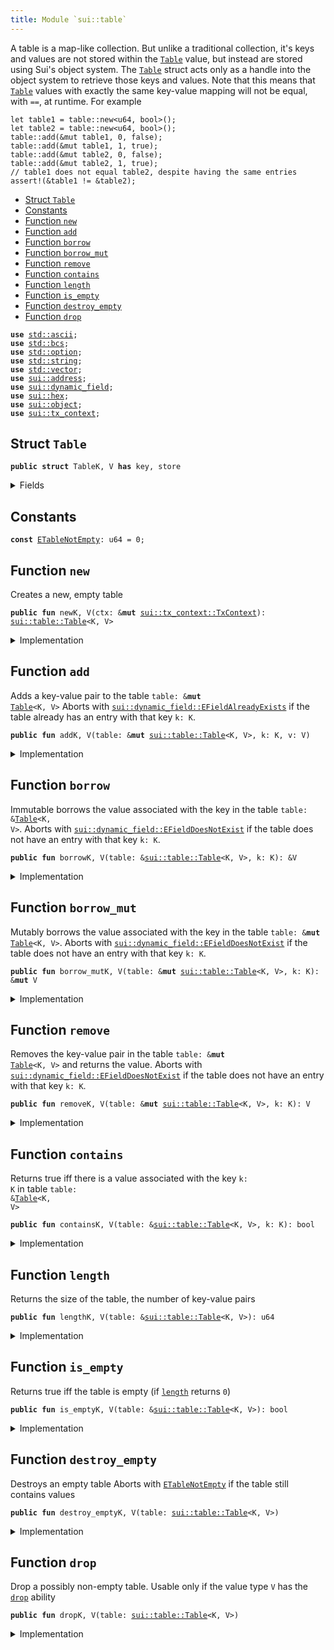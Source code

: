 ```yaml
---
title: Module `sui::table`
---
```


A table is a map-like collection. But unlike a traditional collection, it's keys and values are
not stored within the <code><a href="../sui/table.md#sui_table_Table">Table</a></code> value, but instead are stored using Sui's object system. The
<code><a href="../sui/table.md#sui_table_Table">Table</a></code> struct acts only as a handle into the object system to retrieve those keys and values.
Note that this means that <code><a href="../sui/table.md#sui_table_Table">Table</a></code> values with exactly the same key-value mapping will not be
equal, with <code>==</code>, at runtime. For example
```
let table1 = table::new<u64, bool>();
let table2 = table::new<u64, bool>();
table::add(&mut table1, 0, false);
table::add(&mut table1, 1, true);
table::add(&mut table2, 0, false);
table::add(&mut table2, 1, true);
// table1 does not equal table2, despite having the same entries
assert!(&table1 != &table2);
```


-  [Struct `Table`](#sui_table_Table)
-  [Constants](#@Constants_0)
-  [Function `new`](#sui_table_new)
-  [Function `add`](#sui_table_add)
-  [Function `borrow`](#sui_table_borrow)
-  [Function `borrow_mut`](#sui_table_borrow_mut)
-  [Function `remove`](#sui_table_remove)
-  [Function `contains`](#sui_table_contains)
-  [Function `length`](#sui_table_length)
-  [Function `is_empty`](#sui_table_is_empty)
-  [Function `destroy_empty`](#sui_table_destroy_empty)
-  [Function `drop`](#sui_table_drop)


<pre><code><b>use</b> <a href="../std/ascii.md#std_ascii">std::ascii</a>;
<b>use</b> <a href="../std/bcs.md#std_bcs">std::bcs</a>;
<b>use</b> <a href="../std/option.md#std_option">std::option</a>;
<b>use</b> <a href="../std/string.md#std_string">std::string</a>;
<b>use</b> <a href="../std/vector.md#std_vector">std::vector</a>;
<b>use</b> <a href="../sui/address.md#sui_address">sui::address</a>;
<b>use</b> <a href="../sui/dynamic_field.md#sui_dynamic_field">sui::dynamic_field</a>;
<b>use</b> <a href="../sui/hex.md#sui_hex">sui::hex</a>;
<b>use</b> <a href="../sui/object.md#sui_object">sui::object</a>;
<b>use</b> <a href="../sui/tx_context.md#sui_tx_context">sui::tx_context</a>;
</code></pre>



<a name="sui_table_Table"></a>

## Struct `Table`



<pre><code><b>public</b> <b>struct</b> TableK, V <b>has</b> key, store
</code></pre>



<details>
<summary>Fields</summary>


<dl>
<dt>
<code>id: <a href="../sui/object.md#sui_object_UID">sui::object::UID</a></code>
</dt>
<dd>
 the ID of this table
</dd>
<dt>
<code>size: u64</code>
</dt>
<dd>
 the number of key-value pairs in the table
</dd>
</dl>


</details>

<a name="@Constants_0"></a>

## Constants


<a name="sui_table_ETableNotEmpty"></a>



<pre><code><b>const</b> <a href="../sui/table.md#sui_table_ETableNotEmpty">ETableNotEmpty</a>: u64 = 0;
</code></pre>



<a name="sui_table_new"></a>

## Function `new`

Creates a new, empty table


<pre><code><b>public</b> <b>fun</b> newK, V(ctx: &<b>mut</b> <a href="../sui/tx_context.md#sui_tx_context_TxContext">sui::tx_context::TxContext</a>): <a href="../sui/table.md#sui_table_Table">sui::table::Table</a>&lt;K, V&gt;
</code></pre>



<details>
<summary>Implementation</summary>


<pre><code><b>public</b> <b>fun</b> <a href="../sui/table.md#sui_table_new">new</a>&lt;K: <b>copy</b> + <a href="../sui/table.md#sui_table_drop">drop</a> + store, V: store&gt;(ctx: &<b>mut</b> TxContext): <a href="../sui/table.md#sui_table_Table">Table</a>&lt;K, V&gt; {
    <a href="../sui/table.md#sui_table_Table">Table</a> {
        id: object::new(ctx),
        size: 0,
    }
}
</code></pre>



</details>

<a name="sui_table_add"></a>

## Function `add`

Adds a key-value pair to the table <code>table: &<b>mut</b> <a href="../sui/table.md#sui_table_Table">Table</a>&lt;K, V&gt;</code>
Aborts with <code><a href="../sui/dynamic_field.md#sui_dynamic_field_EFieldAlreadyExists">sui::dynamic_field::EFieldAlreadyExists</a></code> if the table already has an entry with
that key <code>k: K</code>.


<pre><code><b>public</b> <b>fun</b> addK, V(table: &<b>mut</b> <a href="../sui/table.md#sui_table_Table">sui::table::Table</a>&lt;K, V&gt;, k: K, v: V)
</code></pre>



<details>
<summary>Implementation</summary>


<pre><code><b>public</b> <b>fun</b> <a href="../sui/table.md#sui_table_add">add</a>&lt;K: <b>copy</b> + <a href="../sui/table.md#sui_table_drop">drop</a> + store, V: store&gt;(table: &<b>mut</b> <a href="../sui/table.md#sui_table_Table">Table</a>&lt;K, V&gt;, k: K, v: V) {
    field::add(&<b>mut</b> table.id, k, v);
    table.size = table.size + 1;
}
</code></pre>



</details>

<a name="sui_table_borrow"></a>

## Function `borrow`

Immutable borrows the value associated with the key in the table <code>table: &<a href="../sui/table.md#sui_table_Table">Table</a>&lt;K, V&gt;</code>.
Aborts with <code><a href="../sui/dynamic_field.md#sui_dynamic_field_EFieldDoesNotExist">sui::dynamic_field::EFieldDoesNotExist</a></code> if the table does not have an entry with
that key <code>k: K</code>.


<pre><code><b>public</b> <b>fun</b> borrowK, V(table: &<a href="../sui/table.md#sui_table_Table">sui::table::Table</a>&lt;K, V&gt;, k: K): &V
</code></pre>



<details>
<summary>Implementation</summary>


<pre><code><b>public</b> <b>fun</b> <a href="../sui/table.md#sui_table_borrow">borrow</a>&lt;K: <b>copy</b> + <a href="../sui/table.md#sui_table_drop">drop</a> + store, V: store&gt;(table: &<a href="../sui/table.md#sui_table_Table">Table</a>&lt;K, V&gt;, k: K): &V {
    field::borrow(&table.id, k)
}
</code></pre>



</details>

<a name="sui_table_borrow_mut"></a>

## Function `borrow_mut`

Mutably borrows the value associated with the key in the table <code>table: &<b>mut</b> <a href="../sui/table.md#sui_table_Table">Table</a>&lt;K, V&gt;</code>.
Aborts with <code><a href="../sui/dynamic_field.md#sui_dynamic_field_EFieldDoesNotExist">sui::dynamic_field::EFieldDoesNotExist</a></code> if the table does not have an entry with
that key <code>k: K</code>.


<pre><code><b>public</b> <b>fun</b> borrow_mutK, V(table: &<b>mut</b> <a href="../sui/table.md#sui_table_Table">sui::table::Table</a>&lt;K, V&gt;, k: K): &<b>mut</b> V
</code></pre>



<details>
<summary>Implementation</summary>


<pre><code><b>public</b> <b>fun</b> <a href="../sui/table.md#sui_table_borrow_mut">borrow_mut</a>&lt;K: <b>copy</b> + <a href="../sui/table.md#sui_table_drop">drop</a> + store, V: store&gt;(table: &<b>mut</b> <a href="../sui/table.md#sui_table_Table">Table</a>&lt;K, V&gt;, k: K): &<b>mut</b> V {
    field::borrow_mut(&<b>mut</b> table.id, k)
}
</code></pre>



</details>

<a name="sui_table_remove"></a>

## Function `remove`

Removes the key-value pair in the table <code>table: &<b>mut</b> <a href="../sui/table.md#sui_table_Table">Table</a>&lt;K, V&gt;</code> and returns the value.
Aborts with <code><a href="../sui/dynamic_field.md#sui_dynamic_field_EFieldDoesNotExist">sui::dynamic_field::EFieldDoesNotExist</a></code> if the table does not have an entry with
that key <code>k: K</code>.


<pre><code><b>public</b> <b>fun</b> removeK, V(table: &<b>mut</b> <a href="../sui/table.md#sui_table_Table">sui::table::Table</a>&lt;K, V&gt;, k: K): V
</code></pre>



<details>
<summary>Implementation</summary>


<pre><code><b>public</b> <b>fun</b> <a href="../sui/table.md#sui_table_remove">remove</a>&lt;K: <b>copy</b> + <a href="../sui/table.md#sui_table_drop">drop</a> + store, V: store&gt;(table: &<b>mut</b> <a href="../sui/table.md#sui_table_Table">Table</a>&lt;K, V&gt;, k: K): V {
    <b>let</b> v = field::remove(&<b>mut</b> table.id, k);
    table.size = table.size - 1;
    v
}
</code></pre>



</details>

<a name="sui_table_contains"></a>

## Function `contains`

Returns true iff there is a value associated with the key <code>k: K</code> in table <code>table: &<a href="../sui/table.md#sui_table_Table">Table</a>&lt;K, V&gt;</code>


<pre><code><b>public</b> <b>fun</b> containsK, V(table: &<a href="../sui/table.md#sui_table_Table">sui::table::Table</a>&lt;K, V&gt;, k: K): bool
</code></pre>



<details>
<summary>Implementation</summary>


<pre><code><b>public</b> <b>fun</b> <a href="../sui/table.md#sui_table_contains">contains</a>&lt;K: <b>copy</b> + <a href="../sui/table.md#sui_table_drop">drop</a> + store, V: store&gt;(table: &<a href="../sui/table.md#sui_table_Table">Table</a>&lt;K, V&gt;, k: K): bool {
    field::exists_with_type&lt;K, V&gt;(&table.id, k)
}
</code></pre>



</details>

<a name="sui_table_length"></a>

## Function `length`

Returns the size of the table, the number of key-value pairs


<pre><code><b>public</b> <b>fun</b> lengthK, V(table: &<a href="../sui/table.md#sui_table_Table">sui::table::Table</a>&lt;K, V&gt;): u64
</code></pre>



<details>
<summary>Implementation</summary>


<pre><code><b>public</b> <b>fun</b> <a href="../sui/table.md#sui_table_length">length</a>&lt;K: <b>copy</b> + <a href="../sui/table.md#sui_table_drop">drop</a> + store, V: store&gt;(table: &<a href="../sui/table.md#sui_table_Table">Table</a>&lt;K, V&gt;): u64 {
    table.size
}
</code></pre>



</details>

<a name="sui_table_is_empty"></a>

## Function `is_empty`

Returns true iff the table is empty (if <code><a href="../sui/table.md#sui_table_length">length</a></code> returns <code>0</code>)


<pre><code><b>public</b> <b>fun</b> is_emptyK, V(table: &<a href="../sui/table.md#sui_table_Table">sui::table::Table</a>&lt;K, V&gt;): bool
</code></pre>



<details>
<summary>Implementation</summary>


<pre><code><b>public</b> <b>fun</b> <a href="../sui/table.md#sui_table_is_empty">is_empty</a>&lt;K: <b>copy</b> + <a href="../sui/table.md#sui_table_drop">drop</a> + store, V: store&gt;(table: &<a href="../sui/table.md#sui_table_Table">Table</a>&lt;K, V&gt;): bool {
    table.size == 0
}
</code></pre>



</details>

<a name="sui_table_destroy_empty"></a>

## Function `destroy_empty`

Destroys an empty table
Aborts with <code><a href="../sui/table.md#sui_table_ETableNotEmpty">ETableNotEmpty</a></code> if the table still contains values


<pre><code><b>public</b> <b>fun</b> destroy_emptyK, V(table: <a href="../sui/table.md#sui_table_Table">sui::table::Table</a>&lt;K, V&gt;)
</code></pre>



<details>
<summary>Implementation</summary>


<pre><code><b>public</b> <b>fun</b> <a href="../sui/table.md#sui_table_destroy_empty">destroy_empty</a>&lt;K: <b>copy</b> + <a href="../sui/table.md#sui_table_drop">drop</a> + store, V: store&gt;(table: <a href="../sui/table.md#sui_table_Table">Table</a>&lt;K, V&gt;) {
    <b>let</b> <a href="../sui/table.md#sui_table_Table">Table</a> { id, size } = table;
    <b>assert</b>!(size == 0, <a href="../sui/table.md#sui_table_ETableNotEmpty">ETableNotEmpty</a>);
    id.delete()
}
</code></pre>



</details>

<a name="sui_table_drop"></a>

## Function `drop`

Drop a possibly non-empty table.
Usable only if the value type <code>V</code> has the <code><a href="../sui/table.md#sui_table_drop">drop</a></code> ability


<pre><code><b>public</b> <b>fun</b> dropK, V(table: <a href="../sui/table.md#sui_table_Table">sui::table::Table</a>&lt;K, V&gt;)
</code></pre>



<details>
<summary>Implementation</summary>


<pre><code><b>public</b> <b>fun</b> <a href="../sui/table.md#sui_table_drop">drop</a>&lt;K: <b>copy</b> + <a href="../sui/table.md#sui_table_drop">drop</a> + store, V: <a href="../sui/table.md#sui_table_drop">drop</a> + store&gt;(table: <a href="../sui/table.md#sui_table_Table">Table</a>&lt;K, V&gt;) {
    <b>let</b> <a href="../sui/table.md#sui_table_Table">Table</a> { id, size: _ } = table;
    id.delete()
}
</code></pre>



</details>
